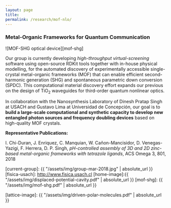 ```yaml
---
layout: page
title:
permalink: /research/mof-nlo/
---
```


### Metal-Organic Frameworks for Quantum Communication

![MOF-SHG optical device][mof-shg]

Our group is currently developing *high-throughput virtual-screening* software using open-source RDKit tools together with in-house physical modelling, for the automated discovery of experimentally accessible single-crystal metal-organic frameworks (MOF) that can enable efficient second-harmonic generation (SHG) and spontaneous parametric down conversion (SPDC). This computational material discovery effort expands our previous on the design of TiO<sub>2</sub> waveguides for third-order quantum nonlinear optics. 

In collaboration with the Nanosynthesis Laboratory of Dinesh Pratap Singh at USACH and Gustavo Lima at Universidad de Concepción, our goal is to **build a large-scale computational and synthetic capacity to develop new entangled photon sources and frequency doubling devices** based on high-quality MOF crystals.

**Representative Publications:**

I. Chi-Duran, J. Enriquez, C. Manquian, W. Cañon-Mancisidor, D. Venegas-Yazigi, F. Herrera, D. P. Singh, *pH-controlled assembly of 3D and 2D zinc-based metal-organic frameworks with tetrazole ligands*, ACS Omega 3, 801, 2018

 
[current-group]: {{ "/assets/img/group-mar-2018.jpg" | absolute_url }}
[fisica-usach]: http://www.fisica.usach.cl
[home-image]:{{ "/assets/img/displaced-potential-cavity.pdf" | absolute_url }} 
[mof-shg]: {{ "/assets/img/mof-shg.pdf" | absolute_url }} 

[lattice-image]: {{ "/assets/img/driven-polar-molecules.pdf" | absolute_url }} 
